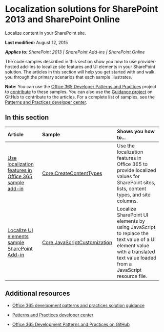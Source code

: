 
# Localization solutions for SharePoint 2013 and SharePoint Online

Localize content in your SharePoint site.

 **Last modified:** August 12, 2015

 _**Applies to:** SharePoint 2013 | SharePoint Add-ins | SharePoint Online_

The code samples described in this section show you how to use provider-hosted add-ins to localize site features and UI elements in your SharePoint solution. The articles in this section will help you get started with and walk you through the primary scenarios that each sample illustrates. 


 **Note:**  You can use the [Office 365 Developer Patterns and Practices](https://github.com/OfficeDev/PnP) project to [contribute](https://github.com/OfficeDev/PnP/wiki/contributing-to-Office-365-developer-patterns-and-practices) to these samples. You can also use the [Guidance project](https://github.com/OfficeDev/PnP-Guidance) on GitHub to contribute to the articles. For a complete list of samples, see the [Patterns and Practices developer center](http://dev.office.com/patterns-and-practices). 


## In this section



|**Article**|**Sample**|**Shows you how to...**|
|:-----|:-----|:-----|
|[Use localization features in Office 365 sample add-in](http://msdn.microsoft.com/library/3e06b485-e145-4356-a327-15c3e522f03c%28Office.15%29.aspx)|[Core.CreateContentTypes](https://github.com/OfficeDev/PnP/tree/master/Samples/Core.CreateContentTypes)|Use the localization features in Office 365 to provide localized values for SharePoint sites, lists, content types, and site columns. |
|[Localize UI elements sample SharePoint Add-in](http://msdn.microsoft.com/library/6786c43a-8d9e-4a51-90c2-999fcffe4295%28Office.15%29.aspx)|[Core.JavaScriptCustomization](https://github.com/OfficeDev/PnP/tree/master/Scenarios/Core.JavaScriptCustomization)|Localize SharePoint UI elements by using JavaScript to replace the text value of a UI element value with a translated text value loaded from a JavaScript resource file. |

## Additional resources
<a name="bk_addresources"> </a>


- [Office 365 development patterns and practices solution guidance](http://msdn.microsoft.com/library/4bb8d1ad-1cf9-484c-b444-1aa032608bc1%28Office.15%29.aspx)
    
- [Patterns and Practices developer center](http://dev.office.com/patterns-and-practices)
    
- [Office 365 Development Patterns and Practices on GitHub](https://github.com/OfficeDev/PnP)
    
